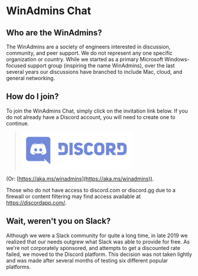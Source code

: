 # WinAdmins Chat

## Who are the WinAdmins?

The WinAdmins are a society of engineers interested in discussion, community, and peer support. We do not represent any one specific organization or country. While we started as a primary Microsoft Windows-focused support group (inspiring the name WinAdmins), over the last several years our discussions have branched to include Mac, cloud, and general networking.

## How do I join?

To join the WinAdmins Chat, simply click on the invitation link below. If you do not already have a Discord account, you will need to create one to continue.

> [![Join the WinAdmins Chat](images/discord.png)](http://discord.gg/Rz4y7r9)

(Or: [https://aka.ms/winadmins](https://aka.ms/winadmins)).


Those who do not have access to discord.com or discord.gg due to a firewall or content filtering may find access available at https://discordapp.com/.

## Wait, weren't you on Slack?

Although we were a Slack community for quite a long time, in late 2019 we realized that our needs outgrew what Slack was able to provide for free. As we're not corporately sponsored, and attempts to get a discounted rate failed, we moved to the Discord platform.  This decision was not taken lightly and was made after several months of testing six different popular platforms.

